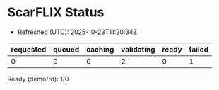 ﻿# ScarFLIX Status

* Refreshed (UTC): 2025-10-23T11:20:34Z

| requested | queued | caching | validating | ready | failed |
|-----------|--------|---------|------------|-------|--------|
| 0 | 0 | 0 | 2 | 0 | 1 |

Ready (demo/rd): 1/0
